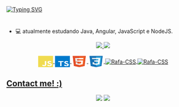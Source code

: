 [![Typing SVG](https://readme-typing-svg.herokuapp.com/?color=0e75b6&size=35&center=true&vCenter=true&width=1000&lines=+Olá+Mundo!+Prazer+Kelly+Karina!+:%29)](https://git.io/typing-svg)

#
- 💻 atualmente estudando Java, Angular, JavaScript e NodeJS.

<div align="center">
  <a href="https://github.com/kellykarina">
  <img height="165em" src="https://github-readme-stats.vercel.app/api?username=kellykarina&theme=tokyonight&hide_border=false&include_all_commits=false&count_private=false"/>
  <img height="165em" src="https://github-readme-stats.vercel.app/api/top-langs/?username=kellykarina&theme=tokyonight&hide_border=false&include_all_commits=false&count_private=false&layout=compact"/>
</div>

<div style="display: inline_block" align="center"><br>
  <img align="center" alt="Rafa-Js" height="30" width="40" src="https://raw.githubusercontent.com/devicons/devicon/master/icons/javascript/javascript-plain.svg">
  <img align="center" alt="Rafa-Ts" height="30" width="40" src="https://raw.githubusercontent.com/devicons/devicon/master/icons/typescript/typescript-plain.svg">
  <img align="center" alt="Rafa-HTML" height="30" width="40" src="https://raw.githubusercontent.com/devicons/devicon/master/icons/html5/html5-original.svg">
  <img align="center" alt="Rafa-CSS" height="30" width="40" src="https://raw.githubusercontent.com/devicons/devicon/master/icons/css3/css3-original.svg">
  <img align="center" alt="Rafa-CSS" height="30" width="40" src="https://cdn.jsdelivr.net/gh/devicons/devicon/icons/java/java-original.svg">
  <img align="center" alt="Rafa-CSS" height="30" width="40" src="https://img.shields.io/badge/Angular-DD0031?style=for-the-badge&logo=angular&logoColor=white">
</div>
  
  ##

 ## Contact me! :)
<div align="center"> 
  <a href = "mailto:kellykarina019@gmail.com"><img src="https://img.shields.io/badge/-Gmail-%23333?style=for-the-badge&logo=gmail&logoColor=white" target="_blank"></a>
  <a href="https://www.linkedin.com/in/kelly--karina/" target="_blank"><img src="https://img.shields.io/badge/-LinkedIn-%230077B5?style=for-the-badge&logo=linkedin&logoColor=white" target="_blank"></a>  
</div>
